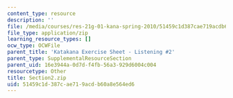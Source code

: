 ```yaml
---
content_type: resource
description: ''
file: /media/courses/res-21g-01-kana-spring-2010/51459c1d387cae719acdb60a8e564ed6_Section2.zip
file_type: application/zip
learning_resource_types: []
ocw_type: OCWFile
parent_title: 'Katakana Exercise Sheet - Listening #2'
parent_type: SupplementalResourceSection
parent_uid: 16e3944a-0d7d-f4fb-56a3-929d6004c004
resourcetype: Other
title: Section2.zip
uid: 51459c1d-387c-ae71-9acd-b60a8e564ed6
---
```

